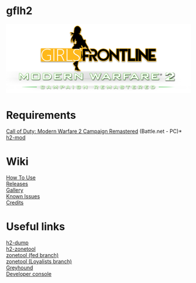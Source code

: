 # gflh2
![](https://github.com/Loyalists/gflh2/blob/main/assets/github/logo.png?raw=true)

# Requirements
[Call of Duty: Modern Warfare 2 Campaign Remastered](https://us.shop.battle.net/en-us/product/call-of-duty-modern-warfare-2-campaign-remastered) (Battle.net - PC)*  
[h2-mod](https://github.com/fedddddd/h2-mod)

# Wiki
[How To Use](https://github.com/Loyalists/gflh2/wiki/How-To-Use)   
[Releases](https://github.com/Loyalists/gflh2/releases/tag/1.0)   
[Gallery](https://github.com/Loyalists/gflh2/wiki/Gallery)   
[Known Issues](https://github.com/Loyalists/gflh2/wiki/Known-Issues)   
[Credits](https://github.com/Loyalists/gflh2/wiki/Credits)   

# Useful links
[h2-dump](https://github.com/fedddddd/h2-dump)   
[h2-zonetool](https://github.com/fedddddd/h2-zonetool)   
[zonetool (fed branch)](https://github.com/fedddddd/zonetool/tree/h2)   
[zonetool (Loyalists branch)](https://github.com/Loyalists/zonetool)   
[Greyhound](https://github.com/Scobalula/Greyhound)   
[Developer console](https://callofduty.fandom.com/wiki/Developer_console)   
